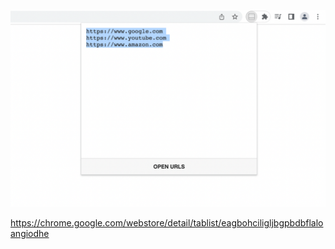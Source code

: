 ![](screenshot.png)

https://chrome.google.com/webstore/detail/tablist/eagbohciligljbgpbdbflaloangiodhe
